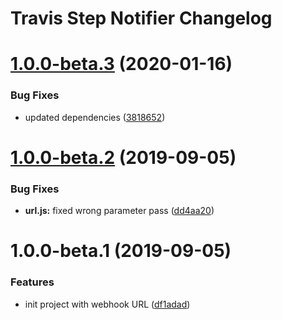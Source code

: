 # Travis Step Notifier Changelog

# [1.0.0-beta.3](https://github.com/radekl/travis-step-notifier/compare/v1.0.0-beta.2@beta...v1.0.0-beta.3@beta) (2020-01-16)


### Bug Fixes

* updated dependencies ([3818652](https://github.com/radekl/travis-step-notifier/commit/3818652e6bb23eb6d5fec6d48e3c9f7cef4d6ba0))

# [1.0.0-beta.2](https://github.com/radekl/travis-step-notifier/compare/v1.0.0-beta.1@beta...v1.0.0-beta.2@beta) (2019-09-05)


### Bug Fixes

* **url.js:** fixed wrong parameter pass ([dd4aa20](https://github.com/radekl/travis-step-notifier/commit/dd4aa20))

# 1.0.0-beta.1 (2019-09-05)


### Features

* init project with webhook URL ([df1adad](https://github.com/radekl/travis-step-notifier/commit/df1adad))
